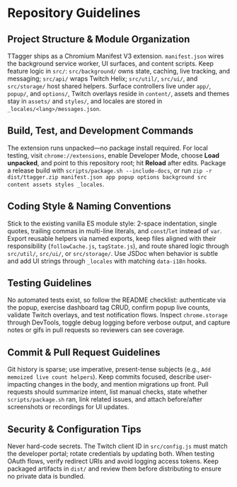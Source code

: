 # Repository Guidelines

## Project Structure & Module Organization
TTagger ships as a Chromium Manifest V3 extension. `manifest.json` wires the background service worker, UI surfaces, and content scripts. Keep feature logic in `src/`: `src/background/` owns state, caching, live tracking, and messaging; `src/api/` wraps Twitch Helix; `src/util/`, `src/ui/`, and `src/storage/` host shared helpers. Surface controllers live under `app/`, `popup/`, and `options/`, Twitch overlays reside in `content/`, assets and themes stay in `assets/` and `styles/`, and locales are stored in `_locales/<lang>/messages.json`.

## Build, Test, and Development Commands
The extension runs unpacked—no package install required. For local testing, visit `chrome://extensions`, enable Developer Mode, choose **Load unpacked**, and point to this repository root; hit **Reload** after edits. Package a release build with `scripts/package.sh --include-docs`, or run `zip -r dist/ttagger.zip manifest.json app popup options background src content assets styles _locales`.

## Coding Style & Naming Conventions
Stick to the existing vanilla ES module style: 2-space indentation, single quotes, trailing commas in multi-line literals, and `const`/`let` instead of `var`. Export reusable helpers via named exports, keep files aligned with their responsibility (`followCache.js`, `tagState.js`), and route shared logic through `src/util/`, `src/ui/`, or `src/storage/`. Use JSDoc when behavior is subtle and add UI strings through `_locales` with matching `data-i18n` hooks.

## Testing Guidelines
No automated tests exist, so follow the README checklist: authenticate via the popup, exercise dashboard tag CRUD, confirm popup live counts, validate Twitch overlays, and test notification flows. Inspect `chrome.storage` through DevTools, toggle debug logging before verbose output, and capture notes or gifs in pull requests so reviewers can see coverage.

## Commit & Pull Request Guidelines
Git history is sparse; use imperative, present-tense subjects (e.g., `Add memoized live count helpers`). Keep commits focused, describe user-impacting changes in the body, and mention migrations up front. Pull requests should summarize intent, list manual checks, state whether `scripts/package.sh` ran, link related issues, and attach before/after screenshots or recordings for UI updates.

## Security & Configuration Tips
Never hard-code secrets. The Twitch client ID in `src/config.js` must match the developer portal; rotate credentials by updating both. When testing OAuth flows, verify redirect URIs and avoid logging access tokens. Keep packaged artifacts in `dist/` and review them before distributing to ensure no private data is bundled.
